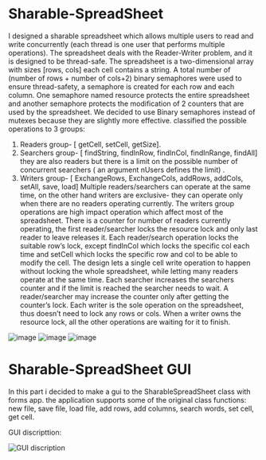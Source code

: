 # Sharable-SpreadSheet

I designed a sharable spreadsheet which allows multiple users to read and write concurrently (each thread is one user that performs multiple operations). The spreadsheet deals with the Reader-Writer problem, and it is designed to be thread-safe. The spreadsheet is a two-dimensional array with sizes [rows, cols] each cell contains a string. A total number of (number of rows + number of cols+2) binary semaphores were used to ensure thread-safety, a semaphore is created for each row and each column. One semaphore named resource protects the entire spreadsheet and another semaphore protects the modification of 2 counters that are used by the spreadsheet. We decided to use Binary semaphores instead of mutexes because they are slightly more effective. 
classified the possible operations to 3 groups:
1.	Readers group- [ getCell, setCell, getSize].
2.	Searchers group- [ findString, findInRow, findInCol, findInRange, findAll]  they are also readers but there is a limit on the possible number of concurrent searchers ( an argument nUsers defines the limit) .
3.	Writers group- [ ExchangeRows, ExchangeCols, addRows, addCols, setAll, save, load] 
Multiple readers/searchers can operate at the same time, on the other hand writers are exclusive- they can operate only when there are no readers operating currently. The writers group operations are high impact operation which affect most of the spreadsheet. There is a counter for number of readers currently operating, the first reader/searcher locks the resource lock and only last reader to leave releases it. 
Each reader/search operation locks the suitable row’s lock, except findInCol which locks the specific col each time and setCell which locks the specific row and col to be able to modify the cell. The design lets a single cell write operation to happen without locking the whole spreadsheet, while letting many readers operate at the same time. 
Each searcher increases the searchers counter and if the limit is reached the searcher needs to wait. A reader/searcher may increase the counter only after getting the counter’s lock.
Each writer is the sole operation on the spreadsheet, thus doesn’t need to lock any rows or cols. When a writer owns the resource lock, all the other operations are waiting for it to finish. 

![image](https://user-images.githubusercontent.com/101277239/173196578-efd682f6-6034-4dc3-a497-9781eb444b5c.png)
![image](https://user-images.githubusercontent.com/101277239/173196587-a8a66f88-d88b-48d3-a293-c2443efa38f3.png)
![image](https://user-images.githubusercontent.com/101277239/173196609-35fa648f-7025-4d52-b96c-f22438494fcf.png)


# Sharable-SpreadSheet GUI
In this part i decided to make a gui to the SharableSpreadSheet class with forms app.
the application supports some of the original class functions: new file, save file, load file, add rows, add columns, search words, set cell, get cell.

GUI discripttion:


![GUI discription](https://user-images.githubusercontent.com/101277239/173197510-44df626a-eb81-4fe0-b4c2-bf05fc1b5e22.png)



